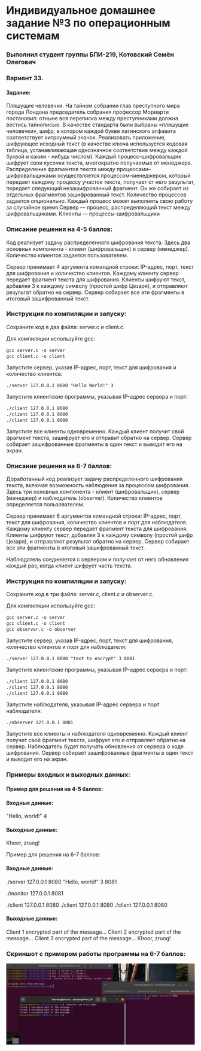 # Индивидуальное домашнее задание №3 по операционным системам

### Выполнил студент группы БПИ-219, Котовский Семён Олегович

### Вариант 33.
#### Задание:

Пляшущие человечки. На тайном собрании глав преступного мира города Лондона председатель собрания профессор Мориарти постановил: отныне вся переписка между преступниками должна вестись тайнописью. В качестве стандарта были выбраны «пляшущие человечки», шифр, в котором каждой букве латинского алфавита соответствует хитроумный значок. Реализовать приложение, шифрующее исходный текст (в качестве ключа используется кодовая таблица, устанавливающая однозначное соответствие между каждой буквой и каким - нибудь числом). Каждый процесс–шифровальщик шифрует свои кусочки текста, многократно получаемые от менеджера. Распределение фрагментов текста между процессами–шифровальщиками осуществляется процессом–менеджером, который передает каждому процессу участок текста, получает от него результат, передает следующий незашифрованный фрагмент. Он же собирает из отдельных фрагментов зашифрованный текст. Количество процессов задается опционально. Каждый процесс может выполнять свою работу за случайное время.Сервер — процесс, распределяющий текст между шифровальщиками. Клиенты — процессы–шифровальщики
### Описание решения на 4-5 баллов:

Код реализует задачу распределенного шифрования текста. Здесь два основных компонента - клиент (шифровальщик) и сервер (менеджер). Количество клиентов задается пользователем.

Сервер принимает 4 аргумента командной строки: IP-адрес, порт, текст для шифрования и количество клиентов. Каждому клиенту сервер передает фрагмент текста для шифрования. Клиенты шифруют текст, добавляя 3 к каждому символу (простой шифр Цезаря), и отправляют результат обратно на сервер. Сервер собирает все эти фрагменты в итоговый зашифрованный текст.
### Инструкция по компиляции и запуску:

Сохраните код в два файла: server.c и client.c.

Для компиляции используйте gcc:
```
gcc server.c -o server
gcc client.c -o client
```


Запустите сервер, указав IP-адрес, порт, текст для шифрования и количество клиентов:

```
./server 127.0.0.1 8080 "Hello World!" 3
```

Запустите клиентские программы, указывая IP-адрес сервера и порт:

```
./client 127.0.0.1 8080
./client 127.0.0.1 8080
./client 127.0.0.1 8080
```

Запустите все клиенты одновременно. Каждый клиент получит свой фрагмент текста, зашифрует его и отправит обратно на сервер. Сервер собирает зашифрованные фрагменты в один текст и выводит его на экран.

### Описание решения на 6-7 баллов:

Доработанный код реализует задачу распределенного шифрования текста, включая возможность наблюдения за процессом шифрования. Здесь три основных компонента - клиент (шифровальщик), сервер (менеджер) и наблюдатель (observer). Количество клиентов определяется пользователем.

Сервер принимает 6 аргументов командной строки: IP-адрес, порт, текст для шифрования, количество клиентов и порт для наблюдателя. Каждому клиенту сервер передает фрагмент текста для шифрования. Клиенты шифруют текст, добавляя 3 к каждому символу (простой шифр Цезаря), и отправляют результат обратно на сервер. Сервер собирает все эти фрагменты в итоговый зашифрованный текст.

Наблюдатель соединяется с сервером и получает от него обновления каждый раз, когда клиент шифрует часть текста.

### Инструкция по компиляции и запуску:

Сохраните код в три файла: server.c, client.c и observer.c.

Для компиляции используйте gcc:

```
gcc server.c -o server
gcc client.c -o client
gcc observer.c -o observer
```

Запустите сервер, указав IP-адрес, порт, текст для шифрования, количество клиентов и порт для наблюдателя:

```
./server 127.0.0.1 8080 "text to encrypt" 3 8081
```

Запустите клиентcкие программы, указывая IP-адрес сервера и порт:

```
./client 127.0.0.1 8080
./client 127.0.0.1 8080
./client 127.0.0.1 8080
```

Запустите наблюдателя, указывая IP-адрес сервера и порт наблюдателя:

```
./observer 127.0.0.1 8081
```

Запустите все клиенты и наблюдателя одновременно. Каждый клиент получит свой фрагмент текста, шифрует его и отправляет обратно на сервер. Наблюдатель будет получать обновления от сервера о ходе шифрования. Сервер собирает зашифрованные фрагменты в один текст и выводит его на экран.

### Примеры входных и выходных данных:
#### Пример для решения на 4-5 баллов:

#### Входные данные:

"Hello, world!" 4

#### Выходные данные:

Khoor, zruog!

Пример для решения на 6-7 баллов:

#### Входные данные:

./server 127.0.0.1 8080 "Hello, world!" 3 8081

./monitor 127.0.0.1 8081

./client 127.0.0.1 8080
./client 127.0.0.1 8080
./client 127.0.0.1 8080

#### Выходные данные:
Client 1 encrypted part of the message...
Client 2 encrypted part of the message...
Client 3 encrypted part of the message...
Khoor, zruog!

### Скриншот с примером работы программы на 6-7 баллов:
![img](pics/example.png)
